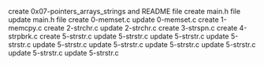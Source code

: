 
create 0x07-pointers_arrays_strings and README file
create main.h file
update main.h file
create 0-memset.c
update 0-memset.c
create 1-memcpy.c
create  2-strchr.c
update  2-strchr.c
create 3-strspn.c
create 4-strpbrk.c
create 5-strstr.c
update 5-strstr.c
update 5-strstr.c
update 5-strstr.c
update 5-strstr.c
update 5-strstr.c
update 5-strstr.c
update 5-strstr.c
update 5-strstr.c
update 5-strstr.c
